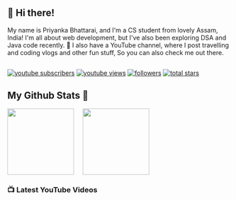 ## 👋 Hi there!

My name is Priyanka Bhattarai, and I'm a CS student from lovely Assam, India! I'm all about web development, but I've also been exploring DSA and Java code recently.
🚀 I also have a YouTube channel, where I post travelling and coding vlogs and other fun stuff, So you can also check me out there.

##

<p align="left">
    <a href="https://www.youtube.com/c/priyankavlogs5680?sub_confirmation=1">
        <img alt="youtube subscribers" title="Subscribe to my YouTube channel" src="https://custom-icon-badges.demolab.com/youtube/channel/subscribers/UCff3DpmfaCl3Tq8XLptDcDA?color=%23E05D44&label=SUBSCRIBE&logo=video&logoColor=white&style=for-the-badge&labelColor=CE4630"/></a> 
    <a href="https://www.youtube.com/c/priyankavlogs5680">
        <img alt="youtube views" title="YouTube views" src="https://custom-icon-badges.demolab.com/youtube/channel/views/UCff3DpmfaCl3Tq8XLptDcDA?color=%23E1AD0E&logo=eye&logoColor=white&style=for-the-badge&labelColor=C79600"/></a> 
    <a href="https://github.com/PriyankaBhattarai?tab=followers">
        <img alt="followers" title="Follow me on Github" src="https://custom-icon-badges.demolab.com/github/followers/PriyankaBhattarai?color=236ad3&labelColor=1155ba&style=for-the-badge&logo=person-add&label=Follow&logoColor=white"/></a>
    <a href="https://github.com/PriyankaBhattarai?tab=repositories&sort=stargazers">
        <img alt="total stars" title="Total stars on GitHub" src="https://custom-icon-badges.demolab.com/github/stars/PriyankaBhattarai?color=55960c&style=for-the-badge&labelColor=488207&logo=star"/>
    </a>
</p>

## My Github Stats 🚀

<div>
    <picture>
      <source
        srcset="https://github-readme-stats.vercel.app/api?username=PriyankaBhattarai&show_icons=true&theme=dark&border_radius=12&border_color=F44A4A&ring_color=F7E219&icon_color=F44A4A"
        media="(prefers-color-scheme: dark)"
      />
      <source
        srcset="https://github-readme-stats.vercel.app/api?username=PriyankaBhattarai&show_icons=true&border_radius=12&border_color=F44A4A&ring_color=F7E219&icon_color=F44A4A"
        media="(prefers-color-scheme: light), (prefers-color-scheme: no-preference)"
      />
      <img height=150 align="center" src="https://github-readme-stats.vercel.app/api?    username=PriyankaBhattarai&show_icons=true&border_radius=12&border_color=F44A4A&ring_color=F7E219&icon_color=F44A4A" />
    </picture>
    &nbsp; &nbsp;
    <picture>
          <source
            srcset="https://github-readme-stats.vercel.app/api/top-langs/?username=PriyankaBhattarai&layout=compact&border_radius=10&border_color=A83AEF&theme=dark"
            media="(prefers-color-scheme: dark)"
          />
          <source
            srcset="https://github-readme-stats.vercel.app/api/top-langs/?username=PriyankaBhattarai&layout=compact&border_radius=10&border_color=A83AEF&theme=light"
            media="(prefers-color-scheme: light), (prefers-color-scheme: no-preference)"
          />
      <img height=150 align="center" src="https://github-readme-stats.vercel.app/api/top-langs/?username=PriyankaBhattarai&layout=compact&border_radius=10&border_color=A83AEF" />
    </picture>
</div>

### 📺 Latest YouTube Videos

